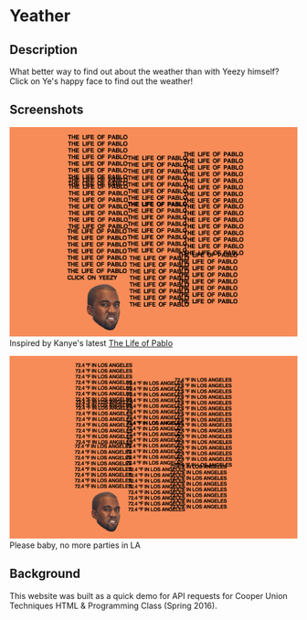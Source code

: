 # Yeather

## Description

What better way to find out about the weather than with Yeezy himself? Click on Ye's happy face to find out the weather!

## Screenshots

![screenshot1](screenshots/main.png "Inspired by Kanye's latest The Life of Pablo")
Inspired by Kanye's latest [The Life of Pablo](http://tidal.com/album/57273408)

![screenshot2](screenshots/losangeles.png "Please baby, no more parties in LA")
Please baby, no more parties in LA

## Background

This website was built as a quick demo for API requests for Cooper Union Techniques HTML & Programming Class (Spring 2016).